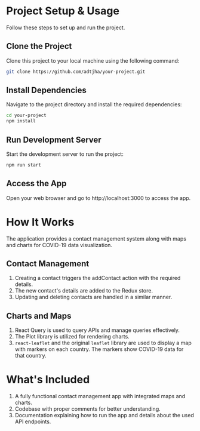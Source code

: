 # Project Setup & Usage

Follow these steps to set up and run the project.

## Clone the Project

Clone this project to your local machine using the following command:

```sh
git clone https://github.com/adtjha/your-project.git
```

## Install Dependencies

Navigate to the project directory and install the required dependencies:

```sh
cd your-project
npm install
```

## Run Development Server

Start the development server to run the project:

```sh
npm run start
```

## Access the App

Open your web browser and go to http://localhost:3000 to access the app.

# How It Works

The application provides a contact management system along with maps and charts for COVID-19 data visualization.

## Contact Management

1. Creating a contact triggers the addContact action with the required details.
2. The new contact's details are added to the Redux store.
3. Updating and deleting contacts are handled in a similar manner.

## Charts and Maps

1. React Query is used to query APIs and manage queries effectively.
2. The Plot library is utilized for rendering charts.
3. `react-leaflet` and the original `leaflet` library are used to display a map with markers on each country. The markers show COVID-19 data for that country.

# What's Included

1. A fully functional contact management app with integrated maps and charts.
2. Codebase with proper comments for better understanding.
3. Documentation explaining how to run the app and details about the used API endpoints.
